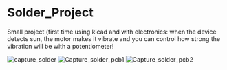 # Solder_Project
Small project (first time using kicad and with electronics:
when the device detects sun, the motor makes it vibrate and you can control how strong the vibration will be with a potentiometer!


![capture_solder](https://github.com/user-attachments/assets/e0d29594-9c84-4672-94d4-a9fcbc53b0db)
![Capture_solder_pcb1](https://github.com/user-attachments/assets/5058a761-c577-46a6-97b0-e72d9c1df340)
![Capture_solder_pcb2](https://github.com/user-attachments/assets/fd4e4f05-768d-4b46-a0a0-d0b40c76bd92)
